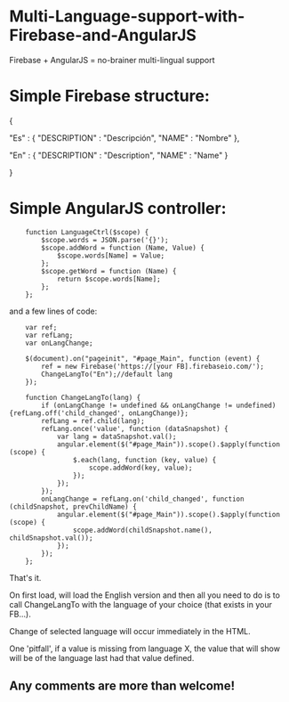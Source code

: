 Multi-Language-support-with-Firebase-and-AngularJS
==================================================

Firebase + AngularJS = no-brainer multi-lingual support

Simple Firebase structure:
==========================
{

  "Es" : 
  {
    "DESCRIPTION" : "Descripción",
    "NAME" : "Nombre"
  },

"En" : 
{
    "DESCRIPTION" : "Description",
    "NAME" : "Name"
  }

}

Simple AngularJS controller:
============================
        function LanguageCtrl($scope) {
            $scope.words = JSON.parse('{}');
            $scope.addWord = function (Name, Value) {
                $scope.words[Name] = Value;
            };
            $scope.getWord = function (Name) {
                return $scope.words[Name];
            };
        };

and a few lines of code:

        var ref;
        var refLang;
        var onLangChange;

        $(document).on("pageinit", "#page_Main", function (event) {
            ref = new Firebase('https://[your FB].firebaseio.com/');
            ChangeLangTo("En");//default lang
        });

        function ChangeLangTo(lang) {
            if (onLangChange != undefined && onLangChange != undefined) {refLang.off('child_changed', onLangChange)};
            refLang = ref.child(lang);
            refLang.once('value', function (dataSnapshot) {
                var lang = dataSnapshot.val();
                angular.element($("#page_Main")).scope().$apply(function (scope) {
                    $.each(lang, function (key, value) {
                        scope.addWord(key, value);
                    });
                });
            });
            onLangChange = refLang.on('child_changed', function (childSnapshot, prevChildName) {
                angular.element($("#page_Main")).scope().$apply(function (scope) {
                    scope.addWord(childSnapshot.name(), childSnapshot.val());
                });
            });
        };
        
That's it.

On first load, will load the English version and then all you need to do is to call ChangeLangTo with the language of your choice (that exists in your FB...).

Change of selected language will occur immediately in the HTML.

One 'pitfall', if a value is missing from language X, the value that will show will be of the language last had that value defined.

Any comments are more than welcome!
-----------------------------------
